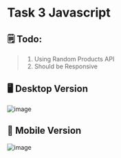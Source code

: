 # Task 3 Javascript

## 🗒️ Todo:

> 1. Using Random Products API
> 2. Should be Responsive

## 🖥️ Desktop Version
![image](https://github.com/sampath99999/CodeSchool-2.0-Batch-1/assets/112122835/11130ee4-ed52-43f1-8c42-069a26574294)

## 📱 Mobile Version
![image](https://github.com/sampath99999/CodeSchool-2.0-Batch-1/assets/112122835/14654863-8017-4f4a-8f21-81b8dbd08997)
